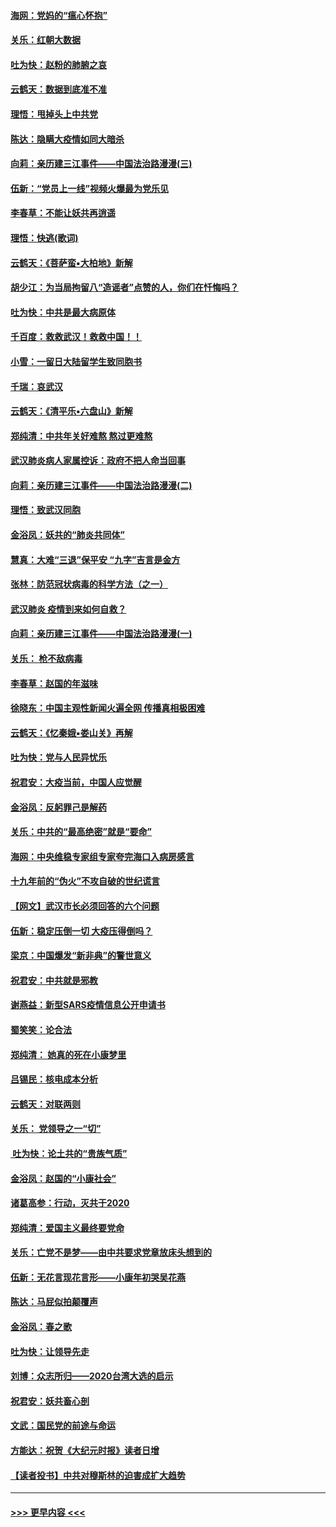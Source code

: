 #### [海网：党妈的“瘟心怀抱”](../pages/nsc993/n11840740.md?t=02040833) 
#### [关乐：红朝大数据](../pages/nsc993/n11840675.md?t=02040833) 
#### [吐为快：赵粉的肺腑之哀](../pages/nsc993/n11840618.md?t=02040833) 
#### [云鹤天：数据到底准不准](../pages/nsc993/n11840325.md?t=02040833) 
#### [理悟：甩掉头上中共党](../pages/nsc993/n11838826.md?t=02040833) 
#### [陈达：隐瞒大疫情如同大暗杀](../pages/nsc993/n11838771.md?t=02040833) 
#### [向莉：亲历建三江事件——中国法治路漫漫(三)](../pages/nsc993/n11831825.md?t=02040833) 
#### [伍新：“党员上一线”视频火爆最为党乐见](../pages/nsc993/n11838200.md?t=02040833) 
#### [李春草：不能让妖共再逍遥](../pages/nsc993/n11838102.md?t=02040833) 
#### [理悟：快逃(歌词)](../pages/nsc993/n11838083.md?t=02040833) 
#### [云鹤天：《菩萨蛮▪大柏地》新解](../pages/nsc993/n11838059.md?t=02040833) 
#### [胡少江：为当局拘留八“造谣者”点赞的人，你们在忏悔吗？](../pages/nsc993/n11836801.md?t=02040833) 
#### [吐为快：中共是最大病原体](../pages/nsc993/n11836748.md?t=02040833) 
#### [千百度：救救武汉！救救中国！！](../pages/nsc993/n11836145.md?t=02040833) 
#### [小雪：一留日大陆留学生致同胞书](../pages/nsc993/n11834624.md?t=02040833) 
#### [千瑞：哀武汉](../pages/nsc993/n11833647.md?t=02040833) 
#### [云鹤天：《清平乐▪六盘山》新解](../pages/nsc993/n11833611.md?t=02040833) 
#### [郑纯清：中共年关好难熬 熬过更难熬](../pages/nsc993/n11833489.md?t=02040833) 
#### [武汉肺炎病人家属控诉：政府不把人命当回事](../pages/nsc993/n11833205.md?t=02040833) 
#### [向莉：亲历建三江事件——中国法治路漫漫(二)](../pages/nsc993/n11829102.md?t=02040833) 
#### [理悟：致武汉同胞](../pages/nsc993/n11831522.md?t=02040833) 
#### [金浴凤：妖共的“肺炎共同体”](../pages/nsc993/n11829448.md?t=02040833) 
#### [慧真：大难“三退”保平安 “九字”吉言是金方](../pages/nsc993/n11829501.md?t=02040833) 
#### [张林：防范冠状病毒的科学方法（之一）](../pages/nsc993/n11828618.md?t=02040833) 
#### [武汉肺炎 疫情到来如何自救？](../pages/nsc993/n11827632.md?t=02040833) 
#### [向莉：亲历建三江事件——中国法治路漫漫(一)](../pages/nsc993/n11827190.md?t=02040833) 
#### [关乐： 枪不敌病毒](../pages/nsc993/n11826746.md?t=02040833) 
#### [李春草：赵国的年滋味](../pages/nsc993/n11826321.md?t=02040833) 
#### [徐晓东：中国主观性新闻火遍全网 传播真相极困难](../pages/nsc993/n11826508.md?t=02040833) 
#### [云鹤天：《忆秦娥▪娄山关》再解](../pages/nsc993/n11824682.md?t=02040833) 
#### [吐为快：党与人民异忧乐](../pages/nsc993/n11824660.md?t=02040833) 
#### [祝君安：大疫当前，中国人应觉醒](../pages/nsc993/n11821946.md?t=02040833) 
#### [金浴凤：反躬罪己是解药](../pages/nsc993/n11820280.md?t=02040833) 
#### [关乐：中共的“最高绝密”就是“要命”](../pages/nsc993/n11816946.md?t=02040833) 
#### [海网：中央维稳专家组专家夸完海口入病房感言](../pages/nsc993/n11815138.md?t=02040833) 
#### [十九年前的“伪火”不攻自破的世纪谎言](../pages/nsc993/n11813238.md?t=02040833) 
#### [【网文】武汉市长必须回答的六个问题](../pages/nsc993/n11813848.md?t=02040833) 
#### [伍新：稳定压倒一切 大疫压得倒吗？](../pages/nsc993/n11812634.md?t=02040833) 
#### [梁京：中国爆发“新非典”的警世意义](../pages/nsc993/n11812554.md?t=02040833) 
#### [祝君安：中共就是邪教](../pages/nsc993/n11812431.md?t=02040833) 
#### [谢燕益：新型SARS疫情信息公开申请书](../pages/nsc993/n11808840.md?t=02040833) 
#### [蜀笑笑：论合法](../pages/nsc993/n11808064.md?t=02040833) 
#### [郑纯清： 她真的死在小康梦里](../pages/nsc993/n11806623.md?t=02040833) 
#### [吕锡民：核电成本分析](../pages/nsc993/n11806284.md?t=02040833) 
#### [云鹤天：对联两则](../pages/nsc993/n11805957.md?t=02040833) 
#### [关乐： 党领导之一“切”](../pages/nsc993/n11804505.md?t=02040833) 
#### [ 吐为快：论土共的“贵族气质”](../pages/nsc993/n11804490.md?t=02040833) 
#### [金浴凤：赵国的“小康社会”](../pages/nsc993/n11804452.md?t=02040833) 
#### [诸葛高参：行动，灭共于2020](../pages/nsc993/n11804120.md?t=02040833) 
#### [郑纯清：爱国主义最终要党命](../pages/nsc993/n11802197.md?t=02040833) 
#### [关乐：亡党不是梦——由中共要求党章放床头想到的](../pages/nsc993/n11802156.md?t=02040833) 
#### [伍新：无花言现花言形——小康年初哭吴花燕](../pages/nsc993/n11800044.md?t=02040833) 
#### [陈达：马屁似拍颠覆声](../pages/nsc993/n11800010.md?t=02040833) 
#### [金浴凤：春之歌](../pages/nsc993/n11797687.md?t=02040833) 
#### [吐为快：让领导先走](../pages/nsc993/n11797512.md?t=02040833) 
#### [刘博：众志所归——2020台湾大选的启示](../pages/nsc993/n11796878.md?t=02040833) 
#### [祝君安：妖共畜心剖](../pages/nsc993/n11794273.md?t=02040833) 
#### [文武：国民党的前途与命运](../pages/nsc993/n11794198.md?t=02040833) 
#### [方能达：祝贺《大纪元时报》读者日增](../pages/nsc993/n11793807.md?t=02040833) 
#### [【读者投书】中共对穆斯林的迫害成扩大趋势](../pages/nsc993/n11791371.md?t=02040833) 

----
#### [ >>> 更早内容 <<< ](../indexes/nsc993-earlier.md)
